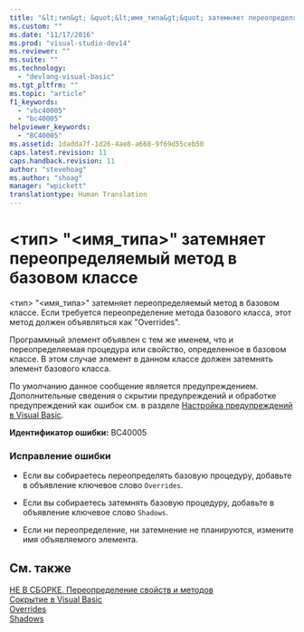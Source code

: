 ```yaml
---
title: "&lt;тип&gt; &quot;&lt;имя_типа&gt;&quot; затемняет переопределяемый метод в базовом классе | Microsoft Docs"
ms.custom: ""
ms.date: "11/17/2016"
ms.prod: "visual-studio-dev14"
ms.reviewer: ""
ms.suite: ""
ms.technology: 
  - "devlang-visual-basic"
ms.tgt_pltfrm: ""
ms.topic: "article"
f1_keywords: 
  - "vbc40005"
  - "bc40005"
helpviewer_keywords: 
  - "BC40005"
ms.assetid: 1dadda7f-1d26-4ae8-a668-9f69d55ceb50
caps.latest.revision: 11
caps.handback.revision: 11
author: "stevehoag"
ms.author: "shoag"
manager: "wpickett"
translationtype: Human Translation
---
```

# &lt;тип&gt; &quot;&lt;имя_типа&gt;&quot; затемняет переопределяемый метод в базовом классе
\<тип\> "\<имя\_типа\>" затемняет переопределяемый метод в базовом классе. Если требуется переопределение метода базового класса, этот метод должен объявляться как "Overrides".  
  
 Программный элемент объявлен с тем же именем, что и переопределяемая процедура или свойство, определенное в базовом классе. В этом случае элемент в данном классе должен затемнять элемент базового класса.  
  
 По умолчанию данное сообщение является предупреждением. Дополнительные сведения о скрытии предупреждений и обработке предупреждений как ошибок см. в разделе [Настройка предупреждений в Visual Basic](/visual-studio/ide/configuring-warnings-in-visual-basic).  
  
 **Идентификатор ошибки:** BC40005  
  
### Исправление ошибки  
  
-   Если вы собираетесь переопределять базовую процедуру, добавьте в объявление ключевое слово `Overrides`.  
  
-   Если вы собираетесь затемнять базовую процедуру, добавьте в объявление ключевое слово `Shadows`.  
  
-   Если ни переопределение, ни затемнение не планируются, измените имя объявляемого элемента.  
  
## См. также  
 [НЕ В СБОРКЕ. Переопределение свойств и методов](http://msdn.microsoft.com/ru-ru/2167e8f5-1225-4b13-9ebd-02591ba90213)   
 [Сокрытие в Visual Basic](../../visual-basic/programming-guide/language-features/declared-elements/shadowing.md)   
 [Overrides](../../visual-basic/language-reference/modifiers/overrides.md)   
 [Shadows](../../visual-basic/language-reference/modifiers/shadows.md)